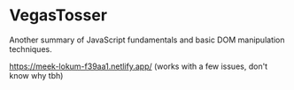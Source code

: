 # VegasTosser
Another summary of JavaScript fundamentals and basic DOM manipulation techniques.

https://meek-lokum-f39aa1.netlify.app/ (works with a few issues, don't know why tbh)
